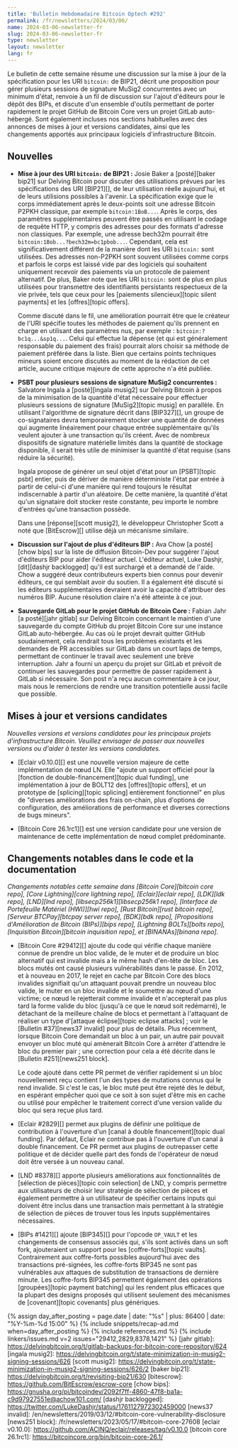 ```yaml
---
title: 'Bulletin Hebdomadaire Bitcoin Optech #292'
permalink: /fr/newsletters/2024/03/06/
name: 2024-03-06-newsletter-fr
slug: 2024-03-06-newsletter-fr
type: newsletter
layout: newsletter
lang: fr
---
```

Le bulletin de cette semaine résume une discussion sur la mise à jour de la spécification pour les
URI `bitcoin:` de BIP21, décrit une proposition pour gérer plusieurs sessions de signature MuSig2
concurrentes avec un minimum d'état, renvoie à un fil de discussion sur l'ajout d'éditeurs pour le
dépôt des BIPs, et discute d'un ensemble d'outils permettant de porter rapidement le projet GitHub
de Bitcoin Core vers un projet GitLab auto-hébergé. Sont également incluses nos sections habituelles avec
des annonces de mises à jour et versions candidates, ainsi que les changements
apportés aux principaux logiciels d'infrastructure Bitcoin.

## Nouvelles

- **Mise à jour des URI `bitcoin:` de BIP21 :** Josie Baker a [posté][baker bip21] sur Delving
  Bitcoin pour discuter des utilisations prévues par les spécifications des URI [BIP21][],
  de leur utilisation réelle aujourd'hui, et de leurs utilisions possibles à l'avenir. La
  spécification exige que le corps immédiatement après le deux-points soit une adresse Bitcoin P2PKH
  classique, par exemple `bitcoin:1BoB...`. Après le corps, des paramètres supplémentaires peuvent
  être passés en utilisant le codage de requête HTTP, y compris des adresses pour des formats
  d'adresse non classiques. Par exemple, une adresse bech32m pourrait être
  `bitcoin:1Bob...?bech32m=bc1pbob...`. Cependant, cela est significativement différent de la manière
  dont les URI `bitcoin:` sont utilisées. Des adresses non-P2PKH sont souvent utilisées comme corps et
  parfois le corps est laissé vide par des logiciels qui souhaitent uniquement recevoir des paiements
  via un protocole de paiement alternatif. De plus, Baker note que les URI `bitcoin:` sont de plus en
  plus utilisées pour transmettre des identifiants persistants respectueux de la vie privée, tels que
  ceux pour les [paiements silencieux][topic silent payments] et les [offres][topic offers].

  Comme discuté dans le fil, une amélioration pourrait être que le créateur de l'URI spécifie toutes
  les méthodes de paiement qu'ils prennent en charge en utilisant des paramètres nus, par exemple :
  `bitcoin:?bc1q...&sp1q...`. Celui qui effectue la dépense (et qui est généralement responsable du paiement des frais)
  pourrait alors choisir sa méthode de paiement préférée dans la liste. Bien que certains points
  techniques mineurs soient encore discutés au moment de la rédaction de cet article, aucune critique majeure de
  cette approche n'a été publiée.

- **PSBT pour plusieurs sessions de signature MuSig2 concurrentes :** Salvatore Ingala a
  [posté][ingala musig2] sur Delving Bitcoin à propos de la minimisation de la quantité d'état
  nécessaire pour effectuer plusieurs sessions de signature [MuSig2][topic musig] en parallèle. En
  utilisant l'algorithme de signature décrit dans [BIP327][], un groupe de co-signataires devra
  temporairement stocker une quantité de données qui augmente linéairement pour chaque entrée
  supplémentaire qu'ils veulent ajouter à une transaction qu'ils créent. Avec de nombreux dispositifs
  de signature matérielle limités dans la quantité de stockage disponible, il serait très utile de
  minimiser la quantité d'état requise (sans réduire la sécurité).

  Ingala propose de générer un seul objet d'état pour un [PSBT][topic psbt] entier, puis de dériver de
  manière déterministe l'état par entrée à partir de celui-ci d'une manière qui rend toujours le
  résultat indiscernable à partir d'un aléatoire. De cette manière, la quantité d'état qu'un signataire
  doit stocker reste constante, peu importe le nombre d'entrées qu'une transaction possède.

  Dans une [réponse][scott musig2], le développeur Christopher Scott a noté que [BitEscrow][] utilise
  déjà un mécanisme similaire.

- **Discussion sur l'ajout de plus d'éditeurs BIP :** Ava Chow [a posté][chow bips] sur la liste de
  diffusion Bitcoin-Dev pour suggérer l'ajout d'éditeurs BIP pour aider l'éditeur actuel. L'éditeur
  actuel, Luke Dashjr, [dit][dashjr backlogged] qu'il est surchargé et a demandé de l'aide. Chow a
  suggéré deux contributeurs experts bien connus pour devenir éditeurs, ce qui semblait avoir du
  soutien. Il a également été discuté si les éditeurs supplémentaires devraient avoir la capacité
  d'attribuer des numéros BIP. Aucune résolution claire n'a été atteinte à ce jour.

- **Sauvegarde GitLab pour le projet GitHub de Bitcoin Core :** Fabian Jahr [a posté][jahr gitlab]
  sur Delving Bitcoin concernant le maintien d'une sauvegarde du compte GitHub du projet Bitcoin Core
  sur une instance GitLab auto-hébergée. Au cas où le projet devrait quitter GitHub soudainement, cela
  rendrait tous les problèmes existants et les demandes de PR accessibles sur GitLab dans un court
  laps de temps, permettant de continuer le travail avec seulement une brève interruption. Jahr a
  fourni un aperçu du projet sur GitLab et prévoit de continuer les sauvegardes pour permettre de
  passer rapidement à GitLab si nécessaire. Son post n'a reçu aucun commentaire à ce jour, mais nous
  le remercions de rendre une transition potentielle aussi facile que possible.

## Mises à jour et versions candidates

*Nouvelles versions et versions candidates pour les principaux projets
d'infrastructure Bitcoin. Veuillez envisager de passer aux nouvelles
versions ou d'aider à tester les versions candidates.*

- [Eclair v0.10.0][] est une nouvelle version majeure de cette implémentation de nœud LN. Elle
  "ajoute un support officiel pour la [fonction de double-financement][topic dual funding], une
  implémentation à jour de BOLT12 des [offres][topic offers], et un prototype de [splicing][topic
  splicing] entièrement fonctionnel" en plus de "diverses améliorations des frais on-chain, plus
  d'options de configuration, des améliorations de performance et diverses corrections de bugs
  mineurs".

- [Bitcoin Core 26.1rc1][] est une version candidate pour une version de maintenance de cette
  implémentation de nœud complet prédominante.

## Changements notables dans le code et la documentation

_Changements notables cette semaine dans [Bitcoin Core][bitcoin core repo], [Core Lightning][core
lightning repo], [Eclair][eclair repo], [LDK][ldk repo], [LND][lnd repo],
[libsecp256k1][libsecp256k1 repo], [Interface de Portefeuille Matériel (HWI)][hwi repo], [Rust
Bitcoin][rust bitcoin repo], [Serveur BTCPay][btcpay server repo], [BDK][bdk repo], [Propositions
d'Amélioration de Bitcoin (BIPs)][bips repo], [Lightning BOLTs][bolts repo], [Inquisition
Bitcoin][bitcoin inquisition repo], et [BINANAs][binana repo]._

- [Bitcoin Core #29412][] ajoute du code qui vérifie chaque manière connue de prendre un bloc
  valide, de le muter et de produire un bloc alternatif qui est invalide mais a le même hash d'en-tête
  de bloc. Les blocs mutés ont causé plusieurs vulnérabilités dans le passé. En 2012, et à nouveau en
  2017, le rejet en cache par Bitcoin Core des blocs invalides signifiait qu'un attaquant pouvait
  prendre un nouveau bloc valide, le muter en un bloc invalide et le soumettre au nœud d'une victime;
  ce nœud le rejetterait comme invalide et n'accepterait pas plus tard la forme valide du bloc
  (jusqu'à ce que le nœud soit redémarré), le détachant de la meilleure chaîne de blocs et permettant
  à l'attaquant de réaliser un type d'[attaque éclipse][topic eclipse attacks] ; voir le [Bulletin
  #37][news37 invalid] pour plus de détails. Plus récemment, lorsque Bitcoin Core demandait un bloc à
  un pair, un autre pair pouvait envoyer un bloc muté qui amènerait Bitcoin Core à arrêter d'attendre
  le bloc du premier pair ; une correction pour cela a été décrite dans le [Bulletin #251][news251
  block].

  Le code ajouté dans cette PR permet de vérifier rapidement si un bloc nouvellement reçu contient
  l'un des types de mutations connus qui le rend invalide. Si c'est le cas, le bloc muté peut être
  rejeté dès le début, en espérant empêcher quoi que ce soit à son sujet d'être mis en cache ou
  utilisé pour empêcher le traitement correct d'une version valide du bloc qui sera reçue plus tard.

- [Eclair #2829][] permet aux plugins de définir une politique de contribution à l'ouverture d'un
  [canal à double financement][topic dual funding]. Par défaut, Eclair ne contribue pas à l'ouverture
  d'un canal à double financement. Ce PR permet aux plugins de outrepasser cette politique et de décider
  quelle part des fonds de l'opérateur de nœud doit être versée à un nouveau canal.

- [LND #8378][] apporte plusieurs améliorations aux fonctionnalités de [sélection de pièces][topic
  coin selection] de LND, y compris permettre aux utilisateurs de choisir leur stratégie de sélection
  de pièces et également permettre à un utilisateur de spécifier certains inputs qui doivent être
  inclus dans une transaction mais permettant à la stratégie de sélection de pièces de trouver tous
  les inputs supplémentaires nécessaires.

- [BIPs #1421][] ajoute [BIP345][] pour l'opcode `OP_VAULT` et les changements de consensus associés
  qui, s'ils sont activés dans un soft fork, ajouteraient un support pour les [coffre-forts][topic vaults].
  Contrairement aux coffre-forts possibles aujourd'hui avec des transactions pré-signées, les coffre-forts BIP345
  ne sont pas vulnérables aux attaques de substitution de transactions de dernière minute. Les coffre-forts
  BIP345 permettent également des opérations [groupées][topic payment batching] qui les rendent plus
  efficaces que la plupart des designs proposés qui utilisent seulement des mécanismes de
  [covenant][topic covenants] plus génériques.

{% assign day_after_posting = page.date | date: "%s" | plus: 86400 | date: "%Y-%m-%d 15:00" %}
{% include snippets/recap-ad.md when=day_after_posting %}
{% include references.md %}
{% include linkers/issues.md v=2 issues="29412,2829,8378,1421" %}
[jahr gitlab]: https://delvingbitcoin.org/t/gitlab-backups-for-bitcoin-core-repository/624
[ingala musig2]: https://delvingbitcoin.org/t/state-minimization-in-musig2-signing-sessions/626
[scott musig2]: https://delvingbitcoin.org/t/state-minimization-in-musig2-signing-sessions/626/2
[baker bip21]: https://delvingbitcoin.org/t/revisiting-bip21/630
[bitescrow]: https://github.com/BitEscrow/escrow-core
[chow bips]: https://gnusha.org/pi/bitcoindev/2092f7ff-4860-47f8-ba1a-c9d97927551e@achow101.com/
[dashjr backlogged]: https://twitter.com/LukeDashjr/status/1761127972302459000
[news37 invalid]: /en/newsletters/2019/03/12/#bitcoin-core-vulnerability-disclosure
[news251 block]: /fr/newsletters/2023/05/17/#bitcoin-core-27608
[eclair v0.10.0]: https://github.com/ACINQ/eclair/releases/tag/v0.10.0
[bitcoin core 26.1rc1]: https://bitcoincore.org/bin/bitcoin-core-26.1/
